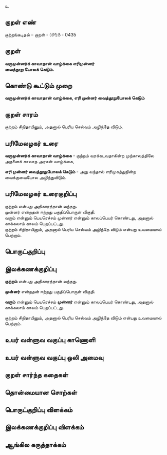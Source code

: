 உ

## குறள் எண் 

குற்றங்கடிதல் – குறள் - ௦௪௩௫ - 0435  

## குறள் 

**வருமுன்னர்க் காவாதான் வாழ்க்கை எரிமுன்னர்  
வைத்தூறு போலக் கெடும்.**

## கொண்டு கூட்டும் முறை

**வருமுன்னர்க் காவாதான் வாழ்க்கை, எரி முன்னர் வைத்தூறுபோலக் கெடும்**

## குறள் சாரம் 

குற்றம் சிறிதாயினும், அதனால் பெரிய செல்வம் அழிந்தே விடும்.  

## பரிமேலழகர் உரை

**வருமுன்னர்க் காவாதான் வாழ்க்கை** - குற்றம் வரக்கடவதாகின்ற முற்காலத்திலே அதனைக் காவாத அரசன் வாழ்க்கை,  

**எரி முன்னர் வைத்தூறுபோலக் கெடும்** - அது வந்தால் எரிமுகத்துநின்ற வைக்குவைபோல அழிந்துவிடும். 

## பரிமேலழகர் உரைகுறிப்பு   

குற்றம் என்பது அதிகாரத்தான் வந்தது.  
முன்னர் என்றதன் ஈற்றது பகுதிப்பொருள் விகுதி.  
வரும் என்னும் பெயரெச்சம் முன்னர் என்னும் காலப்பெயர் கொண்டது, அதனால் காக்கலாம் காலம் பெறப்பட்டது.  
குற்றம் சிறிதாயினும், அதனால் பெரிய செல்வம் அழிந்தே விடும் என்பது உவமையால் பெற்றாம்.    

## பொருட்குறிப்பு 


## இலக்கணக்குறிப்பு  

**குற்றம்** என்பது அதிகாரத்தான் வந்தது.   

**முன்னர்** என்றதன் ஈற்றது பகுதிப்பொருள் விகுதி.  

**வரும்** என்னும் பெயரெச்சம் **முன்னர்** என்னும் காலப்பெயர் கொண்டது, அதனால் காக்கலாம் காலம் பெறப்பட்டது.  

குற்றம் சிறிதாயினும், அதனால் பெரிய செல்வம் அழிந்தே விடும் என்பது உவமையால் பெற்றாம்.  

## உயர் வள்ளுவ வகுப்பு காணொளி


## உயர் வள்ளுவ வகுப்பு ஒலி அமைவு 

 
## குறள் சார்ந்த கதைகள் 


## தொன்மையான சொற்கள்


## பொருட்குறிப்பு விளக்கம்


## இலக்கணக்குறிப்பு விளக்கம்


## ஆங்கில கருத்தாக்கம் 


